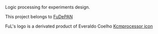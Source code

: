 Logic processing for experiments design.

This project belongs to [FuDePAN](http://fudepan.org.ar)

FuL's logo is a derivated product of Everaldo Coelho    [Kcmprocessor icon](http://www.iconfinder.com/icondetails/17982/128/kcmprocessor_icon)